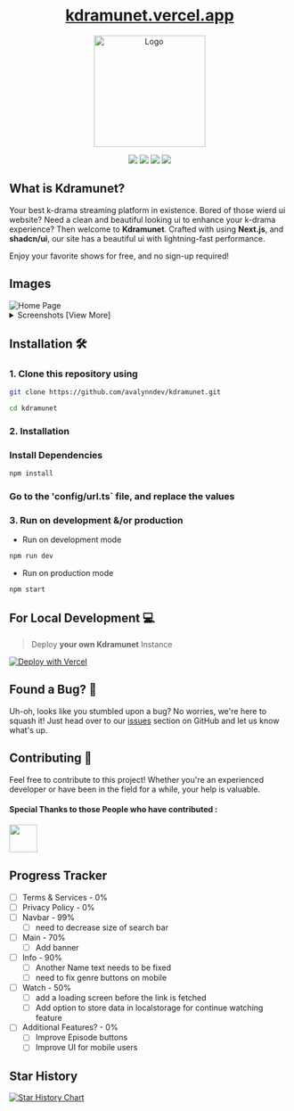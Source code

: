 <h1 align="center">
    <a href="https://kdramunet.vercel.app">kdramunet.vercel.app</a>
</h1>
<p align="center">
  <a href="https://www.miruro.com" target="_blank">
    <img src="https://github.com/avalynndev/kdramunet/blob/main/public/android-chrome-512x512.png?raw=true" alt="Logo" width="200"/>
  </a>
</p>

<p align="center">
  <a href="#"><img src="https://img.shields.io/badge/typescript-%23007acc.svg?style=for-the-badge&logo=typescript&logoColor=%23ffffff"/></a>
  <a href="#"><img src="https://img.shields.io/badge/shadcn/UI-%23ffffff.svg?style=for-the-badge&logo=shadcnui&logoColor=black"/></a>
  <a href="#"><img src="https://img.shields.io/badge/nextjs-%2320232a.svg?style=for-the-badge&logo=nextdotjs&logoColor=white"/></a>
  <a href="#"><img src="https://img.shields.io/badge/vercel-%23000000.svg?style=for-the-badge&logo=vercel&logoColor=white"/></a>
</p>

## What is Kdramunet?

Your best k-drama streaming platform in existence. Bored of those wierd ui website? Need a clean and beautiful looking ui to enhance your k-drama experience? Then welcome to **Kdramunet**. 
Crafted with using **Next.js**, and **shadcn/ui**, our site has a beautiful ui with lightning-fast performance.

Enjoy your favorite shows for free, and no sign-up required!


## Images

<div style="text-align: left;">
  <img src="https://api.microlink.io/?url=https://kdramunet.vercel.app&screenshot=true&meta=false&embed=screenshot.url&waitForTimeout=2000&type=jpeg&overlay.browser=dark&overlay.background=linear-gradient%28225deg%2C+%23FF057C+0%25%2C+%238D0B93+50%25%2C+%23321575+100%25%29" alt="Home Page" style="max-width: 70%;" >
  <details>
  <summary>Screenshots [View More]</summary>
  <br>
  <img src="https://api.microlink.io/?url=https://kdramunet.vercel.app/watch/drama-detail/ruo-yao-jun-bu-zhi/the-imposter-2024-episode-5&screenshot=true&meta=false&embed=screenshot.url&waitForTimeout=9450&type=jpeg&overlay.browser=dark&overlay.background=linear-gradient%28225deg%2C+%23FF057C+0%25%2C+%238D0B93+50%25%2C+%23321575+100%25%29" alt="Watch Page" style="max-width: 70%;">
  <img src="https://api.microlink.io/?url=https%3A%2F%2Fkdramunet.vercel.app%2Finfo%2F%252Fdrama-detail%252Fruo-yao-jun-bu-zhi&screenshot=true&meta=false&embed=screenshot.url&waitForTimeout=4510&type=jpeg&overlay.browser=dark&overlay.background=linear-gradient%28225deg%2C+%23FF057C+0%25%2C+%238D0B93+50%25%2C+%23321575+100%25%29" alt="Info" style="max-width: 70%;">
  <img src="https://api.microlink.io/?url=https://kdramunet.vercel.app/search&screenshot=true&meta=false&embed=screenshot.url&type=jpeg&overlay.browser=dark&overlay.background=linear-gradient%28225deg%2C+%23FF057C+0%25%2C+%238D0B93+50%25%2C+%23321575+100%25%29" alt="Watch Page" style="max-width: 70%;">
  </details>
</div>

## Installation 🛠️

### 1. Clone this repository using

```bash
git clone https://github.com/avalynndev/kdramunet.git
```

```bash
cd kdramunet
```

### 2. Installation

### Install Dependencies

```bash
npm install
```

### Go to the 'config/url.ts` file, and replace the values

### 3. Run on development &/or production

- Run on development mode

```bash
npm run dev
```

- Run on production mode

```bash
npm start
```

## For Local Development 💻

> Deploy **your own Kdramunet** Instance

[![Deploy with Vercel](https://vercel.com/button)](https://vercel.com/new/clone?repository-url=https%3A%2F%2Fgithub.com%2Favalynndev%2Fkdramunet&project-name=kdrama&repository-name=kdramunet)

## Found a Bug? 🐞

Uh-oh, looks like you stumbled upon a bug? No worries, we're here to squash it! Just head over to our [issues](https://github.com/avalynndev/kdramunet/issues) section on GitHub and let us know what's up.

## Contributing 📝

Feel free to contribute to this project! Whether you're an experienced developer or have been in the field for a while, your help is valuable.
 
#### Special Thanks to those People who have contributed :

<img width="50" src="https://contrib.rocks/image?repo=avalynndev/kdramunet" />

## **Progress Tracker**
- [ ] Terms & Services - 0%
- [ ] Privacy Policy - 0%
- [ ] Navbar - 99%
  - [ ] need to decrease size of search bar
- [ ] Main - 70%
  - [ ] Add banner
- [ ] Info - 90%
  - [ ] Another Name text needs to be fixed
  - [ ] need to fix genre buttons on mobile
- [ ] Watch - 50%
  - [ ] add a loading screen before the link is fetched 
  - [ ] Add option to store data in localstorage for continue watching feature
- [ ] Additional Features? - 0%
  - [ ] Improve Episode buttons 
  - [ ] Improve UI for mobile users

## Star History

<a href="https://github.com/avalynndev/kdramunet">
 <picture>
   <source media="(prefers-color-scheme: dark)" srcset="https://api.star-history.com/svg?repos=avalynndev/kdramunet&type=Date&theme=dark" />
   <source media="(prefers-color-scheme: light)" srcset="https://api.star-history.com/svg?repos=avalynndev/kdramunet&type=Date" />
   <img alt="Star History Chart" src="https://api.star-history.com/svg?repos=avalynndev/kdramunet&type=Date" />
 </picture>
</a>
